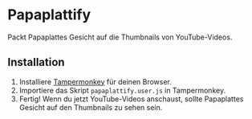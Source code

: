 # Papaplattify 

Packt Papaplattes Gesicht auf die Thumbnails von YouTube-Videos.

## Installation

1. Installiere [Tampermonkey](https://www.tampermonkey.net/) für deinen Browser.
2. Importiere das Skript `papaplattify.user.js` in Tampermonkey.
3. Fertig! Wenn du jetzt YouTube-Videos anschaust, sollte Papaplattes Gesicht auf den Thumbnails zu sehen sein.